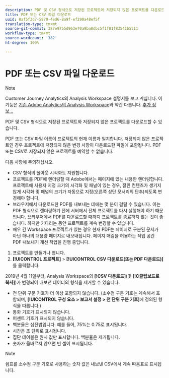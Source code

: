 ```yaml
---
description: PDF 및 CSV 형식으로 저장된 프로젝트와 저장되지 않은 프로젝트를 다운로드할 수 있습니다.
title: PDF 또는 CSV 파일 다운로드
uuid: 8af5f3d7-5870-4ed6-8a9f-ef290a48ef5f
translation-type: tm+mt
source-git-commit: 387e9755d963e70a9ba8dbc5f1f01f83541b5511
workflow-type: tm+mt
source-wordcount: '382'
ht-degree: 100%

---
```



# PDF 또는 CSV 파일 다운로드

>[!NOTE]
>
>Customer Journey Analytics의 Analysis Workspace 설명서를 보고 계십니다. 이 기능은 [기존 Adobe Analytics의 Analysis Workspace](https://docs.adobe.com/content/help/ko-KR/analytics/analyze/analysis-workspace/home.html)와 약간 다릅니다. [추가 정보...](/help/getting-started/cja-aa.md)

PDF 및 CSV 형식으로 저장된 프로젝트와 저장되지 않은 프로젝트를 다운로드할 수 있습니다.

PDF 또는 CSV 파일 이름이 프로젝트의 현재 이름과 일치합니다. 저장되지 않은 프로젝트인 경우 프로젝트에 저장되지 않은 변경 사항이 다운로드한 파일에 포함됩니다. PDF 또는 CSV로 저장되지 않은 프로젝트를 예약할 수 없습니다.

다음 사항에 주의하십시오.

* CSV 형식의 폴아웃 시각화도 지원합니다.
* 프로젝트를 PDF에 렌더링할 때 Adobe에서는 페이지에 있는 내용만 렌더링합니다. 프로젝트에 사용자 지정 크기의 시각화 및 패널이 있는 경우, 잘린 컨텐츠가 생기지 않게 시각화 및 패널의 크기가 자동으로 지정(오른쪽 상단 모서리의 단추)되도록 변경해야 합니다.
* 브라우저에서 다운로드한 PDF를 내보내는 데에는 몇 분이 걸릴 수 있습니다. 이는 PDF 형식으로 렌더링하기 전에 서버에서 전체 프로젝트를 다시 실행해야 하기 때문입니다. 브라우저에서 PDF를 다운로드할 때까지 프로젝트를 종료하지 않는 것이 좋습니다. 하지만 기다리는 동안 프로젝트를 계속 변경할 수 있습니다.
* 매우 긴 Workspace 프로젝트가 있는 경우 현재 PDF는 페이지로 구분된 문서가 아닌 하나의 대용량 페이지로 내보내집니다. 페이지 매김을 허용하는 작업 공간 PDF 내보내기 개선 작업을 진행 중입니다.

1. 프로젝트를 만들거나 엽니다.
1. **[!UICONTROL 프로젝트]** > **[!UICONTROL CSV 다운로드(또는 PDF 다운로드)]**&#x200B;를 클릭합니다.

2019년 4월 11일부터, Analysis Workspace의 **[!CSV 다운로드]**(및 **[!C클립보드로 복사]**)가 변경되어 내보낸 데이터의 형식을 제거할 수 있습니다.
* 천 단위 구분 기호가 더 이상 포함되지 않습니다. (소수점 구분 기호는 계속해서 포함되며, **[!UICONTROL 구성 요소 > 보고서 설정 > 천 단위 구분 기호]**&#x200B;에 정의된 형식을 따릅니다.)
* 통화 기호가 표시되지 않습니다.
* 퍼센트 기호가 표시되지 않습니다.
* 백분율은 십진법입니다. 예를 들어, 75%는 0.75로 표시됩니다.
* 시간은 초 단위로 표시됩니다.
* 집단 테이블은 원시 값만 표시합니다. 백분율은 제거됩니다.
* 숫자가 올바르지 않으면 빈 셀이 표시됩니다.

>[!NOTE]
>
>쉼표를 소수점 구분 기호로 사용하는 숫자 값은 내보낸 CSV에서 계속 따옴표로 표시됩니다.
